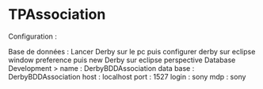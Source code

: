 TPAssociation
=============

Configuration :

Base de données :
Lancer Derby sur le pc
puis configurer derby sur eclipse window preference
puis new Derby sur eclipse perspective Database Development >
  name : DerbyBDDAssociation
  data base : DerbyBDDAssociation
  host : localhost
  port : 1527
  login : sony
  mdp : sony
